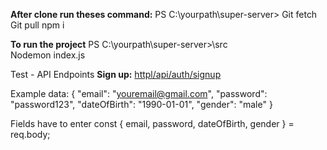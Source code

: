 **After clone run theses command:**
PS C:\yourpath\super-server> 
Git fetch
Git pull
npm i

**To run the project**
PS C:\yourpath\super-server>\src\
Nodemon index.js

Test - API Endpoints
**Sign up:**
[httpl/api/auth/signup](http://localhost:3000/api/auth/signup)

Example data:
{
  "email": "youremail@gmail.com",
  "password": "password123",
  "dateOfBirth": "1990-01-01",
  "gender": "male"
}

Fields have to enter
const { email, password, dateOfBirth, gender } = req.body;



 



